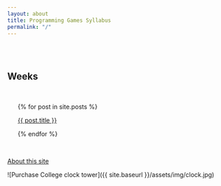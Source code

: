 ```yaml
---
layout: about
title: Programming Games Syllabus
permalink: "/"
---
```


<br>
<br>

## Weeks

<br>

<ul>
  {% for post in site.posts %}
    <p>
      <a href="{{ site.baseurl }}{{ post.url }}">
     {{ post.title }}
     </a>
    </p>
  {% endfor %}
</ul>

<br>
<p><a href='./about'>About this site</a></p>
 
![Purchase College clock tower]({{ site.baseurl }}/assets/img/clock.jpg)
